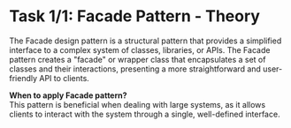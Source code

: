 # Task 1/1: Facade Pattern - Theory

The Facade design pattern is a structural pattern that provides a simplified interface 
to a complex system of classes, libraries, or APIs. 
The Facade pattern creates a "facade" or wrapper class that encapsulates a set of classes and their interactions,
presenting a more straightforward and user-friendly API to clients.

**When to apply Facade pattern?** \
This pattern is beneficial when dealing with large systems, as it allows clients to interact with the system
through a single, well-defined interface.
